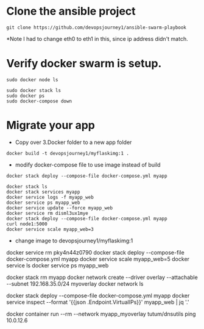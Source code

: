 

# Clone the ansible project
```
git clone https://github.com/devopsjourney1/ansible-swarm-playbook
```
*Note I had to change eth0 to eth1 in this, since ip address didn't match. 


# Verify docker swarm is setup.
```
sudo docker node ls
```

```
sudo docker stack ls
sudo docker ps
sudo docker-compose down
```
# Migrate your app
* Copy over 3.Docker folder to a new app folder

```
docker build -t devopsjourney1/myflaskimg:1 .
```
* modify docker-compose file to use image instead of build
```
docker stack deploy --compose-file docker-compose.yml myapp
```

```
docker stack ls
docker stack services myapp
docker service logs -f myapp_web
docker service ps myapp_web
docker service update --force myapp_web
docker service rm disml3ux1mye
docker stack deploy --compose-file docker-compose.yml myapp
curl node1:5000
docker service scale myapp_web=3
```

* change image to devopsjourney1/myflaskimg:1


docker service rm pky4n44z0790
docker stack deploy --compose-file docker-compose.yml myapp
docker service scale myapp_web=5
docker service ls
docker service ps myapp_web


docker stack rm myapp
docker network create --driver overlay --attachable --subnet 192.168.35.0/24 myoverlay
docker network ls

docker stack deploy --compose-file docker-compose.yml myapp
docker service inspect --format '{{json .Endpoint.VirtualIPs}}' myapp_web | jq '.'

docker container run --rm --network myapp_myoverlay tutum/dnsutils ping 10.0.12.6
